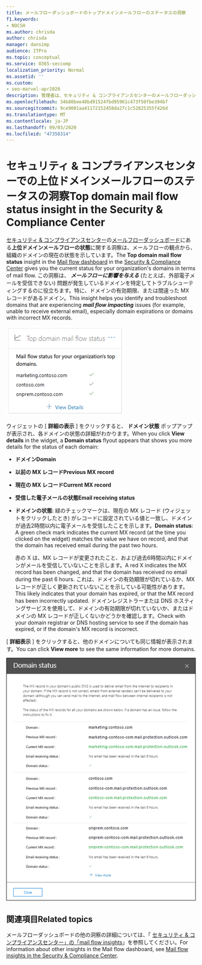 ```yaml
---
title: メールフローダッシュボードのトップドメインメールフローのステータスの洞察
f1.keywords:
- NOCSH
ms.author: chrisda
author: chrisda
manager: dansimp
audience: ITPro
ms.topic: conceptual
ms.service: O365-seccomp
localization_priority: Normal
ms.assetid: ''
ms.custom:
- seo-marvel-apr2020
description: 管理者は、セキュリティ & コンプライアンスセンターのメールフローダッシュボードにある上位ドメインのメールフロー状態の洞察を使用して、電子メールドメイン内の MX レコードに関連するメールフローの問題のトラブルシューティングを行う方法を学習できます。
ms.openlocfilehash: 34b80bee48bd91524fbd95961c473f50fbe394b7
ms.sourcegitcommit: 9ce9001aa41172152458da27c1c52825355f426d
ms.translationtype: MT
ms.contentlocale: ja-JP
ms.lasthandoff: 09/03/2020
ms.locfileid: "47358314"
---
```

# <a name="top-domain-mail-flow-status-insight-in-the-security--compliance-center"></a><span data-ttu-id="ba16a-103">セキュリティ & コンプライアンスセンターでの上位ドメインメールフローのステータスの洞察</span><span class="sxs-lookup"><span data-stu-id="ba16a-103">Top domain mail flow status insight in the Security & Compliance Center</span></span>

<span data-ttu-id="ba16a-104">[セキュリティ & コンプライアンスセンター](https://protection.office.com)の[メールフローダッシュボード](mail-flow-insights-v2.md)にある**上位ドメインメールフローの状態**に関する洞察は、メールフローの観点から、組織のドメインの現在の状態を示しています。</span><span class="sxs-lookup"><span data-stu-id="ba16a-104">The **Top domain mail flow status** insight in the [Mail flow dashboard](mail-flow-insights-v2.md) in the [Security & Compliance Center](https://protection.office.com) gives you the current status for your organization's domains in terms of mail flow.</span></span> <span data-ttu-id="ba16a-105">この洞察は、 ***メールフローに影響を与える*** (たとえば、外部電子メールを受信できない) 問題が発生しているドメインを特定してトラブルシューティングするのに役立ちます。特に、ドメインの有効期限、または間違った MX レコードがあるドメイン。</span><span class="sxs-lookup"><span data-stu-id="ba16a-105">This insight helps you identify and troubleshoot domains that are experiencing ***mail flow impacting*** issues (for example, unable to receive external email), especially domain expirations or domains with incorrect MX records.</span></span>

![セキュリティ & コンプライアンスセンターのメールフローダッシュボードのトップドメインフロー状態ウィジェット](../../media/mfi-top-domain-mail-flow-status-widget.png)

<span data-ttu-id="ba16a-107">ウィジェットの [ **詳細の表示** ] をクリックすると、 **ドメイン状態** ポップアップが表示され、各ドメインの状態の詳細がわかります。</span><span class="sxs-lookup"><span data-stu-id="ba16a-107">When you click **View details** in the widget, a **Domain status** flyout appears that shows you more details for the status of each domain:</span></span>

- <span data-ttu-id="ba16a-108">**ドメイン**</span><span class="sxs-lookup"><span data-stu-id="ba16a-108">**Domain**</span></span>
- <span data-ttu-id="ba16a-109">**以前の MX レコード**</span><span class="sxs-lookup"><span data-stu-id="ba16a-109">**Previous MX record**</span></span>
- <span data-ttu-id="ba16a-110">**現在の MX レコード**</span><span class="sxs-lookup"><span data-stu-id="ba16a-110">**Current MX record**</span></span>
- <span data-ttu-id="ba16a-111">**受信した電子メールの状態**</span><span class="sxs-lookup"><span data-stu-id="ba16a-111">**Email receiving status**</span></span>
- <span data-ttu-id="ba16a-112">**ドメインの状態**: 緑のチェックマークは、現在の MX レコード (ウィジェットをクリックしたとき) がレコードに設定されている値と一致し、ドメインが過去2時間以内に電子メールを受信したことを示します。</span><span class="sxs-lookup"><span data-stu-id="ba16a-112">**Domain status**: A green check mark indicates the current MX record (at the time you clicked on the widget) matches the value we have on record, and that the domain has received email during the past two hours.</span></span>

  <span data-ttu-id="ba16a-113">赤の X は、MX レコードが変更されたこと、および過去6時間以内にドメインがメールを受信していないことを示します。</span><span class="sxs-lookup"><span data-stu-id="ba16a-113">A red X indicates the MX record has been changed, and that the domain has received no email during the past 6 hours.</span></span> <span data-ttu-id="ba16a-114">これは、ドメインの有効期限が切れているか、MX レコードが正しく更新されていないことを示している可能性があります。</span><span class="sxs-lookup"><span data-stu-id="ba16a-114">This likely indicates that your domain has expired, or that the MX record has been incorrectly updated.</span></span> <span data-ttu-id="ba16a-115">ドメインレジストラーまたは DNS ホスティングサービスを使用して、ドメインの有効期限が切れていないか、またはドメインの MX レコードが正しくないかどうかを確認します。</span><span class="sxs-lookup"><span data-stu-id="ba16a-115">Check with your domain registrar or DNS hosting service to see if the domain has expired, or if the domain's MX record is incorrect.</span></span>

<span data-ttu-id="ba16a-116">[ **詳細表示** ] をクリックすると、他のドメインについても同じ情報が表示されます。</span><span class="sxs-lookup"><span data-stu-id="ba16a-116">You can click **View more** to see the same information for more domains.</span></span>

![上位ドメインのメールフローの状態に関する詳細ポップアップ](../../media/mfi-top-domain-mail-flow-status-view-details.png)

## <a name="related-topics"></a><span data-ttu-id="ba16a-118">関連項目</span><span class="sxs-lookup"><span data-stu-id="ba16a-118">Related topics</span></span>

<span data-ttu-id="ba16a-119">メールフローダッシュボードの他の洞察の詳細については、「 [セキュリティ & コンプライアンスセンター」の「mail flow insights](mail-flow-insights-v2.md)」を参照してください。</span><span class="sxs-lookup"><span data-stu-id="ba16a-119">For information about other insights in the Mail flow dashboard, see [Mail flow insights in the Security & Compliance Center](mail-flow-insights-v2.md).</span></span>
